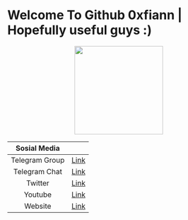 # Welcome To Github 0xfiann | Hopefully useful guys :)

<p align="center">
  <img height="200" height="auto" src="https://pbs.twimg.com/profile_banners/1482558813982973959/1678250057/1500x500">

 
| Sosial Media  | |
| :------------: | :------------: |
| Telegram Group  | [Link](https://t.me/bangpateng_group "Link")  |
| Telegram Chat  | [Link](https://t.me/bangpateng_airdrop "Link")  |
| Twitter  | [Link](https://www.twitter.com/bangpateng_com "Link")  |
|  Youtube | [Link](https://www.youtube.com/c/BangPateng/ "Link")  |
|  Website | [Link](http://www.bangpateng.com "Link")  |
</p>
